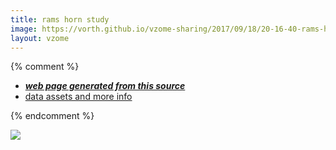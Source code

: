 ```yaml
---
title: rams horn study
image: https://vorth.github.io/vzome-sharing/2017/09/18/20-16-40-rams-horn-study/rams-horn-study.png
layout: vzome
---
```


{% comment %}
 - [***web page generated from this source***][post]
 - [data assets and more info][github]

[post]: <https://vorth.github.io/vzome-sharing/2017/09/18/rams-horn-study-20-16-40.html>
[github]: <https://github.com/vorth/vzome-sharing/tree/main/2017/09/18/20-16-40-rams-horn-study/>
{% endcomment %}

<vzome-viewer style="width: 100%; height: 65vh;"
       src="https://vorth.github.io/vzome-sharing/2017/09/18/20-16-40-rams-horn-study/rams-horn-study.vZome" >
  <img src="https://vorth.github.io/vzome-sharing/2017/09/18/20-16-40-rams-horn-study/rams-horn-study.png" />
</vzome-viewer>